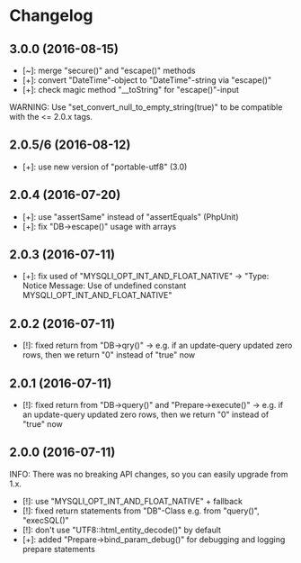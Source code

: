 Changelog
=========

3.0.0 (2016-08-15)
------------------

* [~]: merge "secure()" and "escape()" methods
* [+]: convert "DateTime"-object to "DateTime"-string via "escape()"
* [+]: check magic method "__toString" for "escape()"-input

WARNING: Use "set_convert_null_to_empty_string(true)" to be compatible with the <= 2.0.x tags.

2.0.5/6 (2016-08-12)
------------------

* [+]: use new version of "portable-utf8" (3.0)

2.0.4 (2016-07-20)
------------------

* [+]: use "assertSame" instead of "assertEquals" (PhpUnit)
* [+]: fix "DB->escape()" usage with arrays

2.0.3 (2016-07-11)
------------------

* [+]: fix used of "MYSQLI_OPT_INT_AND_FLOAT_NATIVE"
        -> "Type: Notice Message: Use of undefined constant MYSQLI_OPT_INT_AND_FLOAT_NATIVE"


2.0.2 (2016-07-11)
------------------

* [!]: fixed return from "DB->qry()"
        -> e.g. if an update-query updated zero rows, then we return "0" instead of "true" now


2.0.1 (2016-07-11)
------------------

 * [!]: fixed return from "DB->query()" and "Prepare->execute()"
        -> e.g. if an update-query updated zero rows, then we return "0" instead of "true" now


2.0.0 (2016-07-11)
------------------

INFO: There was no breaking API changes, so you can easily upgrade from 1.x.

 * [!]: use "MYSQLI_OPT_INT_AND_FLOAT_NATIVE" + fallback
 * [!]: fixed return statements from "DB"-Class e.g. from "query()", "execSQL()"
 * [!]: don't use "UTF8::html_entity_decode()" by default
 * [+]: added "Prepare->bind_param_debug()" for debugging and logging prepare statements
